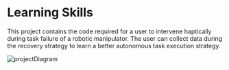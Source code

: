 Learning Skills
==========================
This project contains the code required for a user to intervene haptically during task failure of a robotic manipulator. The user can collect data during the recovery strategy to learn a better autonomous task execution strategy.

![projectDiagram](https://github.com/egalbally/learning_skills/blob/website/images/learningSkills_diagram.png)


